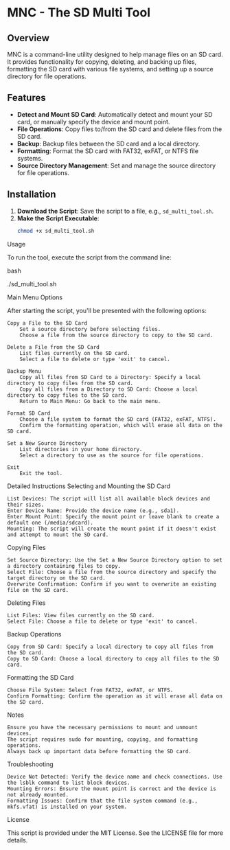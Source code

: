 # MNC - The SD Multi Tool

## Overview

MNC is a command-line utility designed to help manage files on an SD card. It provides functionality for copying, deleting, and backing up files, formatting the SD card with various file systems, and setting up a source directory for file operations.

## Features

- **Detect and Mount SD Card**: Automatically detect and mount your SD card, or manually specify the device and mount point.
- **File Operations**: Copy files to/from the SD card and delete files from the SD card.
- **Backup**: Backup files between the SD card and a local directory.
- **Formatting**: Format the SD card with FAT32, exFAT, or NTFS file systems.
- **Source Directory Management**: Set and manage the source directory for file operations.

## Installation

1. **Download the Script**: Save the script to a file, e.g., `sd_multi_tool.sh`.
2. **Make the Script Executable**:
   ```bash
   chmod +x sd_multi_tool.sh

Usage

To run the tool, execute the script from the command line:

bash

./sd_multi_tool.sh

Main Menu Options

After starting the script, you'll be presented with the following options:

    Copy a File to the SD Card
        Set a source directory before selecting files.
        Choose a file from the source directory to copy to the SD card.

    Delete a File from the SD Card
        List files currently on the SD card.
        Select a file to delete or type 'exit' to cancel.

    Backup Menu
        Copy all files from SD Card to a Directory: Specify a local directory to copy files from the SD card.
        Copy all files from a Directory to SD Card: Choose a local directory to copy files to the SD card.
        Return to Main Menu: Go back to the main menu.

    Format SD Card
        Choose a file system to format the SD card (FAT32, exFAT, NTFS).
        Confirm the formatting operation, which will erase all data on the SD card.

    Set a New Source Directory
        List directories in your home directory.
        Select a directory to use as the source for file operations.

    Exit
        Exit the tool.

Detailed Instructions
Selecting and Mounting the SD Card

    List Devices: The script will list all available block devices and their sizes.
    Enter Device Name: Provide the device name (e.g., sda1).
    Enter Mount Point: Specify the mount point or leave blank to create a default one (/media/sdcard).
    Mounting: The script will create the mount point if it doesn't exist and attempt to mount the SD card.

Copying Files

    Set Source Directory: Use the Set a New Source Directory option to set a directory containing files to copy.
    Select File: Choose a file from the source directory and specify the target directory on the SD card.
    Overwrite Confirmation: Confirm if you want to overwrite an existing file on the SD card.

Deleting Files

    List Files: View files currently on the SD card.
    Select File: Choose a file to delete or type 'exit' to cancel.

Backup Operations

    Copy from SD Card: Specify a local directory to copy all files from the SD card.
    Copy to SD Card: Choose a local directory to copy all files to the SD card.

Formatting the SD Card

    Choose File System: Select from FAT32, exFAT, or NTFS.
    Confirm Formatting: Confirm the operation as it will erase all data on the SD card.

Notes

    Ensure you have the necessary permissions to mount and unmount devices.
    The script requires sudo for mounting, copying, and formatting operations.
    Always back up important data before formatting the SD card.

Troubleshooting

    Device Not Detected: Verify the device name and check connections. Use the lsblk command to list block devices.
    Mounting Errors: Ensure the mount point is correct and the device is not already mounted.
    Formatting Issues: Confirm that the file system command (e.g., mkfs.vfat) is installed on your system.

License

This script is provided under the MIT License. See the LICENSE file for more details.
